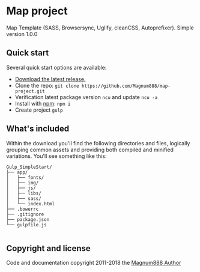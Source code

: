 # Map project
 Map Template (SASS, Browsersync, Uglify, cleanCSS, Autoprefixer). Simple version 1.0.0
 
## Quick start

Several quick start options are available:

- [Download the latest release.](https://github.com/Magnum888/map-project.zip)
- Clone the repo: `git clone https://github.com/Magnum888/map-project.git`
- Verification latest package version `ncu` and update `ncu -a`
- Install with [npm](https://www.npmjs.com/): `npm i`
- Create project `gulp`

## What's included

Within the download you'll find the following directories and files, logically grouping common assets and providing both compiled and minified variations. You'll see something like this:

```
Gulp_SimpleStart/
├── app/
│   ├── fonts/
│   ├── img/
│   ├── js/
│   ├── libs/
│   ├── sass/
│   └── index.html
├── .bowerrc
├── .gitignore
├── package.json   
└── gulpfile.js  
    
```
## Copyright and license

Code and documentation copyright 2011-2018 the [Magnum888 Author](https://github.com/Magnum888)

